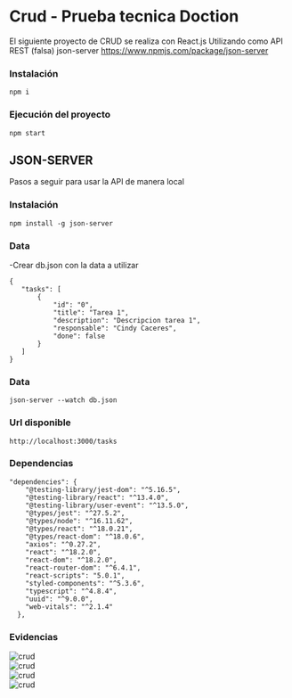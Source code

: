 # Crud - Prueba tecnica Doction

El siguiente proyecto de CRUD se realiza con React.js
Utilizando como API REST (falsa) json-server https://www.npmjs.com/package/json-server

### Instalación
`npm i `

### Ejecución del proyecto
`npm start`

## JSON-SERVER
Pasos a seguir para usar la API de manera local

### Instalación
`npm install -g json-server`

### Data
 -Crear db.json con la data a utilizar
 ```
 {
    "tasks": [
        {
            "id": "0",
            "title": "Tarea 1",
            "description": "Descripcion tarea 1",
            "responsable": "Cindy Caceres",
            "done": false
        }
    ]
}
```
### Data
`json-server --watch db.json`

### Url disponible
`http://localhost:3000/tasks`

### Dependencias
```
"dependencies": {
    "@testing-library/jest-dom": "^5.16.5",
    "@testing-library/react": "^13.4.0",
    "@testing-library/user-event": "^13.5.0",
    "@types/jest": "^27.5.2",
    "@types/node": "^16.11.62",
    "@types/react": "^18.0.21",
    "@types/react-dom": "^18.0.6",
    "axios": "^0.27.2",
    "react": "^18.2.0",
    "react-dom": "^18.2.0",
    "react-router-dom": "^6.4.1",
    "react-scripts": "5.0.1",
    "styled-components": "^5.3.6",
    "typescript": "^4.8.4",
    "uuid": "^9.0.0",
    "web-vitals": "^2.1.4"
  },
```
### Evidencias

![crud](https://github.com/ciyucapa/shop-react/blob/main/src/utils/LISTA-TAREAS.PNG)<br>
![crud](https://github.com/ciyucapa/shop-react/blob/main/src/utils/EDITAR-TAREAS.PNG)<br>
![crud](https://github.com/ciyucapa/shop-react/blob/main/src/utils/CREAR-TAREAS.PNG)<br>
![crud](https://github.com/ciyucapa/shop-react/blob/main/src/utils/ULR-API.PNG)<br>
